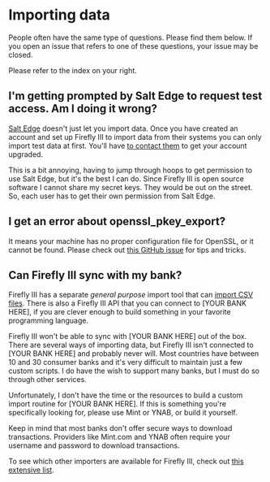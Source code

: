 # Importing data

People often have the same type of questions. Please find them below. If you open an issue that refers to one of these questions, your issue may be closed.

Please refer to the index on your right.

## I'm getting prompted by Salt Edge to request test access. Am I doing it wrong?

[Salt Edge](https://www.saltedge.com) doesn't just let you import data. Once you have created an account and set up Firefly III to import data from their systems you can only import test data at first. You'll have [to contact them](https://www.saltedge.com/test_access) to get your account upgraded.

This is a bit annoying, having to jump through hoops to get permission to use Salt Edge, but it's the best I can do. Since Firefly III is open source software I cannot share my secret keys. They would be out on the street. So, each user has to get their own permission from Salt Edge.

## I get an error about openssl\_pkey\_export?

It means your machine has no proper configuration file for OpenSSL, or it cannot be found. Please check out [this GitHub issue](https://github.com/firefly-iii/firefly-iii/issues/1384) for tips and tricks.

## Can Firefly III sync with my bank?

Firefly III has a separate _general purpose_ import tool that can [import CSV files](https://github.com/firefly-iii/csv-importer/). There is also a Firefly III API that you can connect to \[YOUR BANK HERE\], if you are clever enough to build something in your favorite programming language.

Firefly III won't be able to sync with \[YOUR BANK HERE\] out of the box. There are several ways of importing data, but Firefly III isn't connected to \[YOUR BANK HERE\] and probably never will. Most countries have between 10 and 30 consumer banks and it's very difficult to maintain just a few custom scripts. I do have the wish to support many banks, but I must do so through other services.

Unfortunately, I don't have the time or the resources to build a custom import routine for \[YOUR BANK HERE\]. If this is something you're specifically looking for, please use Mint or YNAB, or build it yourself.

Keep in mind that most banks don't offer secure ways to download transactions. Providers like Mint.com and YNAB often require your username and password to download transactions.

To see which other importers are available for Firefly III, check out [this extensive list](../importing-data/introduction.md).
